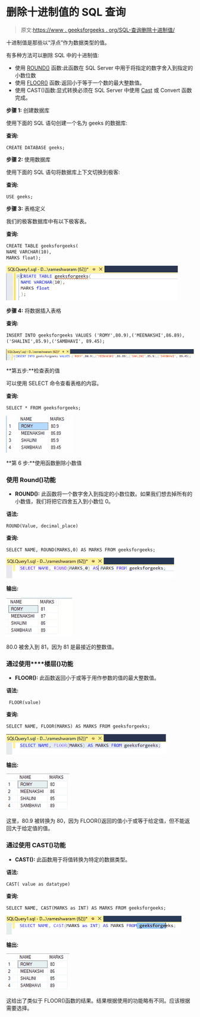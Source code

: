 # 删除十进制值的 SQL 查询

> 原文:[https://www . geeksforgeeks . org/SQL-查询删除十进制值/](https://www.geeksforgeeks.org/sql-query-to-remove-decimal-values/)

十进制值是那些以“浮点”作为数据类型的值。

有多种方法可以删除 SQL 中的十进制值:

*   使用 [ROUND()](https://www.geeksforgeeks.org/round-function-in-sql-server/) 函数:此函数在 SQL Server 中用于将指定的数字舍入到指定的小数位数
*   使用 [FLOOR()](https://www.geeksforgeeks.org/floor-and-ceiling-function-in-sql-server/) 函数:返回小于等于一个数的最大整数值。
*   使用 CAST()函数:显式转换必须在 SQL Server 中使用 [Cast](https://www.geeksforgeeks.org/ms-sql-server-type-conversion/) 或 Convert 函数完成。

**步骤 1:** 创建数据库

使用下面的 SQL 语句创建一个名为 geeks 的数据库:

**查询:**

```
CREATE DATABASE geeks;
```

**步骤 2:** 使用数据库

使用下面的 SQL 语句将数据库上下文切换到极客:

**查询:**

```
USE geeks;
```

**步骤 3:** 表格定义

我们的极客数据库中有以下极客表。

**查询:**

```
CREATE TABLE geeksforgeeks(
NAME VARCHAR(10),
MARKS float);
```

![](img/27ac868fbf928c8fc75c99383920343d.png)

**步骤 4:** 将数据插入表格

**查询:**

```
INSERT INTO geeksforgeeks VALUES ('ROMY',80.9),('MEENAKSHI',86.89),('SHALINI',85.9),('SAMBHAVI', 89.45);
```

![](img/46b55c8e63f1c574b2a1490bf3768b4d.png)

**第五步:**检查表的值

可以使用 SELECT 命令查看表格的内容。

**查询:**

```
SELECT * FROM geeksforgeeks;
```

![](img/c8943f2cb585a75bf9fdb5af8bdc4f5a.png)

**第 6 步:**使用函数删除小数值

### **使用 Round()功能**

*   **ROUND():** 此函数将一个数字舍入到指定的小数位数。如果我们想去掉所有的小数值，我们将把它四舍五入到小数位 0。

**语法:**

```
ROUND(Value, decimal_place)
```

**查询:**

```
SELECT NAME, ROUND(MARKS,0) AS MARKS FROM geeksforgeeks;
```

![](img/af378f2aa4d5c50ca1382c7ae155f5d4.png)

**输出:**

![](img/274d5a9a05ddfdfa91ca353706bec492.png)

80.0 被舍入到 81，因为 81 是最接近的整数值。

### **通过使用****楼层()功能**

*   **FLOOR():** 此函数返回小于或等于用作参数的值的最大整数值。

**语法:**

```
 FLOOR(value)
```

**查询:**

```
SELECT NAME, FLOOR(MARKS) AS MARKS FROM geeksforgeeks;
```

![](img/87d22af855db0e0cf7a9cadd2f305706.png)

**输出:**

![](img/7aa61d6551073981afae9a6f68d699d4.png)

这里，80.9 被转换为 80，因为 FLOOR()返回的值小于或等于给定值，但不能返回大于给定值的值。

### **通过使用 CAST()功能**

*   **CAST():** 此函数用于将值转换为特定的数据类型。

**语法:**

```
CAST( value as datatype)
```

**查询:**

```
SELECT NAME, CAST(MARKS as INT) AS MARKS FROM geeksforgeeks;
```

![](img/10d607aef593761cfa69704ffa275b4e.png)

**输出:**

![](img/7aa61d6551073981afae9a6f68d699d4.png)

这给出了类似于 FLOOR()函数的结果。结果根据使用的功能略有不同。应该根据需要选择。